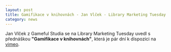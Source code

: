 ```yaml
---
layout: post
title: Gamifikace v knihovnách - Jan Vlček - Library Marketing Tuesday 2012
category: news
---
```


<p>Jan Vlček z Gameful Studia se na Library Marketing Tuesday uvedl s přednáškou <b>"Gamifikace v knihovnách"</b>, která je pár dní k dispozici na <a href="http://vimeo.com/49061300">vimeo</a>.</p>

<object width="500" height="375">
	<param name="allowfullscreen" value="true" />
	<param name="allowscriptaccess" value="always" />
	<param name="movie" value="http://vimeo.com/moogaloop.swf?clip_id=49061300&amp;force_embed=1&amp;server=vimeo.com&amp;show_title=1&amp;show_byline=1&amp;show_portrait=1&amp;color=00adef&amp;fullscreen=1&amp;autoplay=0&amp;loop=0" />
	<embed src="http://vimeo.com/moogaloop.swf?clip_id=49061300&amp;force_embed=1&amp;server=vimeo.com&amp;show_title=1&amp;show_byline=1&amp;show_portrait=1&amp;color=00adef&amp;fullscreen=1&amp;autoplay=0&amp;loop=0" type="application/x-shockwave-flash" allowfullscreen="true" allowscriptaccess="always" width="500" height="375"></embed>
</object>